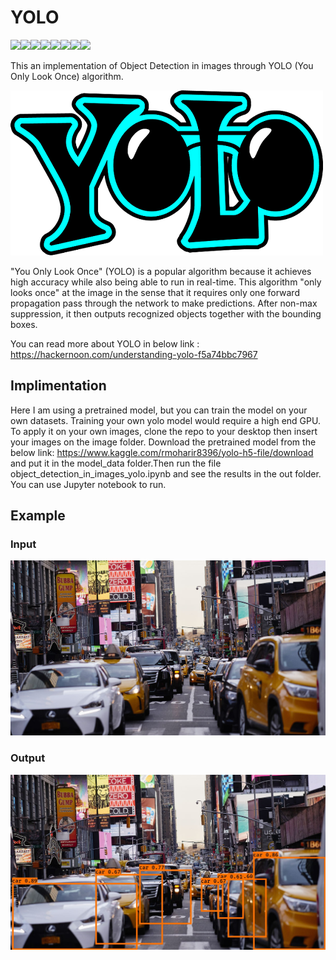 # YOLO

[![](https://sourcerer.io/fame/Borahb/Borahb/YOLO/images/0)](https://sourcerer.io/fame/Borahb/Borahb/YOLO/links/0)[![](https://sourcerer.io/fame/Borahb/Borahb/YOLO/images/1)](https://sourcerer.io/fame/Borahb/Borahb/YOLO/links/1)[![](https://sourcerer.io/fame/Borahb/Borahb/YOLO/images/2)](https://sourcerer.io/fame/Borahb/Borahb/YOLO/links/2)[![](https://sourcerer.io/fame/Borahb/Borahb/YOLO/images/3)](https://sourcerer.io/fame/Borahb/Borahb/YOLO/links/3)[![](https://sourcerer.io/fame/Borahb/Borahb/YOLO/images/4)](https://sourcerer.io/fame/Borahb/Borahb/YOLO/links/4)[![](https://sourcerer.io/fame/Borahb/Borahb/YOLO/images/5)](https://sourcerer.io/fame/Borahb/Borahb/YOLO/links/5)[![](https://sourcerer.io/fame/Borahb/Borahb/YOLO/images/6)](https://sourcerer.io/fame/Borahb/Borahb/YOLO/links/6)[![](https://sourcerer.io/fame/Borahb/Borahb/YOLO/images/7)](https://sourcerer.io/fame/Borahb/Borahb/YOLO/links/7)


This an implementation of Object Detection in images through YOLO (You Only Look Once) algorithm.

![](yologo_2.png)

"You Only Look Once" (YOLO) is a popular algorithm because it achieves high accuracy while also being able to run in real-time. This algorithm "only looks once" at the image in the sense that it requires only one forward propagation pass through the network to make predictions. After non-max suppression, it then outputs recognized objects together with the bounding boxes.

You can read more about YOLO in below link :
https://hackernoon.com/understanding-yolo-f5a74bbc7967

## Implimentation
Here I am using a pretrained model, but you can train the model on your own datasets. Training your own yolo model would require a high end GPU.
To apply it on your own images, clone the repo to your desktop then insert your images on the image folder.
Download the pretrained model from the below link: 
https://www.kaggle.com/rmoharir8396/yolo-h5-file/download
and put it in the model_data folder.Then run the file object_detection_in_images_yolo.ipynb and see the results in the out folder.
You can use Jupyter notebook to run.

## Example

### Input

![](images/citycar.jpg)

### Output
![](out/outp.jpg)
